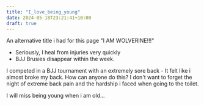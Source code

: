 ```yaml
---
title: "I_love_being_young"
date: 2024-05-18T23:21:41+10:00
draft: true
---
```

An alternative title i had for this page "I AM WOLVERINE!!!"

- Seriously, I heal from injuries very quickly
- BJJ Brusies disappear within the week.

I competed in a BJJ tournament with an extremely sore back - It felt like i almost broke my back. How can anyone do this?
I don't want to forget the night of extreme back pain and the hardship i faced when going to the toilet.



I will miss being young when i am old...
